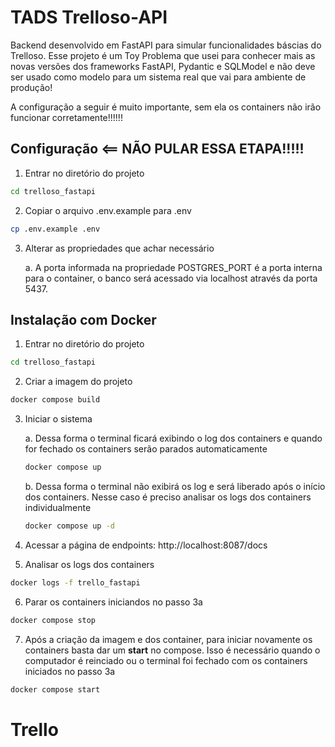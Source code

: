 # TADS Trelloso-API

Backend desenvolvido em FastAPI para simular funcionalidades báscias do Trelloso. Esse projeto é um Toy Problema que usei para conhecer mais as novas versões dos frameworks FastAPI, Pydantic e SQLModel e não deve ser usado como modelo para um sistema real que vai para ambiente de produção!

A configuração a seguir é muito importante, sem ela os containers não irão funcionar corretamente!!!!!!

## Configuração <== NÃO PULAR ESSA ETAPA!!!!!

1. Entrar no diretório do projeto

```bash
cd trelloso_fastapi
```

2. Copiar o arquivo .env.example para .env

```bash
cp .env.example .env
```

3. Alterar as propriedades que achar necessário

    a. A porta informada na propriedade POSTGRES_PORT é a porta interna para o container, o banco será acessado via localhost através da porta 5437.


## Instalação com Docker

1. Entrar no diretório do projeto

```bash
cd trelloso_fastapi
```

2. Criar a imagem do projeto

```bash
docker compose build
```

3. Iniciar o sistema

    a. Dessa forma o terminal ficará exibindo o log dos containers e quando for fechado os containers serão parados automaticamente

    ```bash
    docker compose up
    ```

    b. Dessa forma o terminal não exibirá os log e será liberado após o início dos containers. Nesse caso é preciso analisar os logs dos containers individualmente

    ```bash
    docker compose up -d
    ```

4.  Acessar a página de endpoints: http://localhost:8087/docs

5. Analisar os logs dos containers

```bash
docker logs -f trello_fastapi
```

6. Parar os containers iniciandos no passo 3a

```bash
docker compose stop
```

7. Após a criação da imagem e dos container, para iniciar novamente os containers basta dar um **start** no compose. Isso é necessário quando o computador é reinciado ou o terminal foi fechado com os containers iniciados no passo 3a

```bash
docker compose start
```
# Trello
